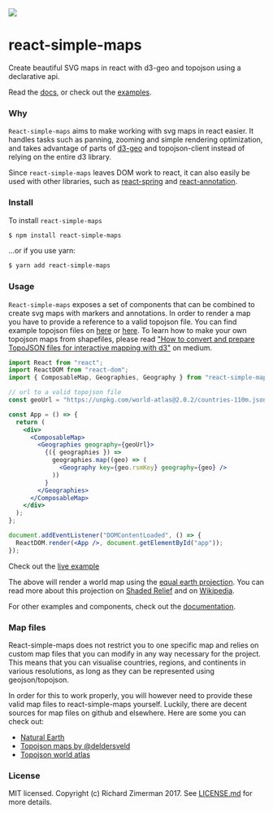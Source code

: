 <img src="https://img.shields.io/bundlephobia/minzip/react-simple-maps?color=%2328cb95&label=gzip" />

# react-simple-maps

Create beautiful SVG maps in react with d3-geo and topojson using a declarative api.

Read the [docs](https://www.react-simple-maps.io/docs/getting-started/), or check out the [examples](https://www.react-simple-maps.io/examples/).

### Why

`React-simple-maps` aims to make working with svg maps in react easier. It handles tasks such as panning, zooming and simple rendering optimization, and takes advantage of parts of [d3-geo](https://github.com/d3/d3-geo) and topojson-client instead of relying on the entire d3 library.

Since `react-simple-maps` leaves DOM work to react, it can also easily be used with other libraries, such as [react-spring](https://github.com/react-spring/react-spring) and [react-annotation](https://github.com/susielu/react-annotation/).

### Install

To install `react-simple-maps`

```bash
$ npm install react-simple-maps
```

...or if you use yarn:

```bash
$ yarn add react-simple-maps
```

### Usage

`React-simple-maps` exposes a set of components that can be combined to create svg maps with markers and annotations. In order to render a map you have to provide a reference to a valid topojson file. You can find example topojson files on [here](https://github.com/topojson/world-atlas) or [here](https://github.com/deldersveld/topojson). To learn how to make your own topojson maps from shapefiles, please read ["How to convert and prepare TopoJSON files for interactive mapping with d3"](https://hackernoon.com/how-to-convert-and-prepare-topojson-files-for-interactive-mapping-with-d3-499cf0ced5f) on medium.

```jsx
import React from "react";
import ReactDOM from "react-dom";
import { ComposableMap, Geographies, Geography } from "react-simple-maps";

// url to a valid topojson file
const geoUrl = "https://unpkg.com/world-atlas@2.0.2/countries-110m.json";

const App = () => {
  return (
    <div>
      <ComposableMap>
        <Geographies geography={geoUrl}>
          {({ geographies }) =>
            geographies.map((geo) => (
              <Geography key={geo.rsmKey} geography={geo} />
            ))
          }
        </Geographies>
      </ComposableMap>
    </div>
  );
};

document.addEventListener("DOMContentLoaded", () => {
  ReactDOM.render(<App />, document.getElementById("app"));
});
```

Check out the [live example](https://codesandbox.io/s/basic-map-wvlol)

The above will render a world map using the [equal earth projection](https://observablehq.com/@d3/equal-earth). You can read more about this projection on [Shaded Relief](http://shadedrelief.com/ee_proj/) and on [Wikipedia](https://en.wikipedia.org/wiki/Equal_Earth_projection).

For other examples and components, check out the [documentation](https://www.react-simple-maps.io/docs/getting-started).

### Map files

React-simple-maps does not restrict you to one specific map and relies on custom map files that you can modify in any way necessary for the project. This means that you can visualise countries, regions, and continents in various resolutions, as long as they can be represented using geojson/topojson.

In order for this to work properly, you will however need to provide these valid map files to react-simple-maps yourself. Luckily, there are decent sources for map files on github and elsewhere. Here are some you can check out:

* [Natural Earth](https://github.com/nvkelso/natural-earth-vector)
* [Topojson maps by @deldersveld](https://github.com/deldersveld/topojson)
* [Topojson world atlas](https://github.com/topojson/world-atlas)

### License

MIT licensed. Copyright (c) Richard Zimerman 2017. See [LICENSE.md](https://github.com/zcreativelabs/react-simple-maps/blob/master/LICENSE) for more details.
